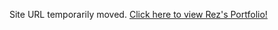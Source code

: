 Site URL temporarily moved. [Click here to view Rez's Portfolio!](https://itsrezr.github.io/website)
